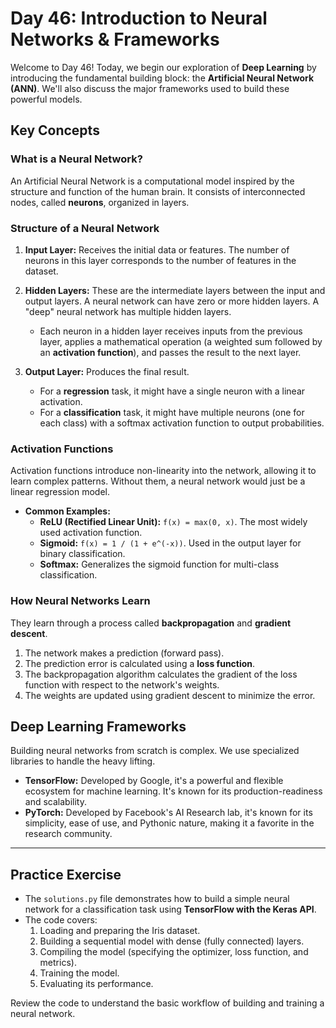 # Day 46: Introduction to Neural Networks & Frameworks

Welcome to Day 46! Today, we begin our exploration of **Deep Learning** by introducing the fundamental building block: the **Artificial Neural Network (ANN)**. We'll also discuss the major frameworks used to build these powerful models.

## Key Concepts

### What is a Neural Network?
An Artificial Neural Network is a computational model inspired by the structure and function of the human brain. It consists of interconnected nodes, called **neurons**, organized in layers.

### Structure of a Neural Network

1.  **Input Layer:** Receives the initial data or features. The number of neurons in this layer corresponds to the number of features in the dataset.

2.  **Hidden Layers:** These are the intermediate layers between the input and output layers. A neural network can have zero or more hidden layers. A "deep" neural network has multiple hidden layers.
    -   Each neuron in a hidden layer receives inputs from the previous layer, applies a mathematical operation (a weighted sum followed by an **activation function**), and passes the result to the next layer.

3.  **Output Layer:** Produces the final result.
    -   For a **regression** task, it might have a single neuron with a linear activation.
    -   For a **classification** task, it might have multiple neurons (one for each class) with a softmax activation function to output probabilities.

### Activation Functions
Activation functions introduce non-linearity into the network, allowing it to learn complex patterns. Without them, a neural network would just be a linear regression model.
-   **Common Examples:**
    -   **ReLU (Rectified Linear Unit):** `f(x) = max(0, x)`. The most widely used activation function.
    -   **Sigmoid:** `f(x) = 1 / (1 + e^(-x))`. Used in the output layer for binary classification.
    -   **Softmax:** Generalizes the sigmoid function for multi-class classification.

### How Neural Networks Learn
They learn through a process called **backpropagation** and **gradient descent**.
1.  The network makes a prediction (forward pass).
2.  The prediction error is calculated using a **loss function**.
3.  The backpropagation algorithm calculates the gradient of the loss function with respect to the network's weights.
4.  The weights are updated using gradient descent to minimize the error.

## Deep Learning Frameworks

Building neural networks from scratch is complex. We use specialized libraries to handle the heavy lifting.
-   **TensorFlow:** Developed by Google, it's a powerful and flexible ecosystem for machine learning. It's known for its production-readiness and scalability.
-   **PyTorch:** Developed by Facebook's AI Research lab, it's known for its simplicity, ease of use, and Pythonic nature, making it a favorite in the research community.

---

## Practice Exercise

-   The `solutions.py` file demonstrates how to build a simple neural network for a classification task using **TensorFlow with the Keras API**.
-   The code covers:
    1.  Loading and preparing the Iris dataset.
    2.  Building a sequential model with dense (fully connected) layers.
    3.  Compiling the model (specifying the optimizer, loss function, and metrics).
    4.  Training the model.
    5.  Evaluating its performance.

Review the code to understand the basic workflow of building and training a neural network.